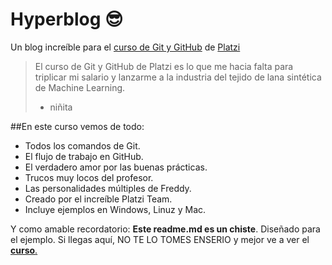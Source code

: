 # Hyperblog 😎
Un blog increíble para el [curso de Git y GitHub](https://platzi.com/clases/1557-git-github/19977-readmemd-es-una-excelente-practica/ "curso de Git y GitHub") de [Platzi](https://platzi.com/home "Platzi")
>El curso de Git y GitHub de Platzi es lo que me hacia falta para triplicar mi salario y lanzarme a la industria del tejido de lana sintética de Machine Learning.
> - niñita

##En este curso vemos de todo:
* Todos los comandos de Git.
* El flujo de trabajo en GitHub.
* El verdadero amor por las buenas prácticas.
* Trucos muy locos del profesor.
* Las personalidades múltiples de Freddy.
* Creado por el increíble Platzi Team.
* Incluye ejemplos en Windows, Linuz y Mac.

Y como amable recordatorio: **Este readme.md es un chiste**. Diseñado para el ejemplo. Si llegas aquí, NO TE LO TOMES ENSERIO y mejor ve a ver el [**curso**.](http://https://sdri.iztacala.unam.mx/?page_id=1615 "curso.")
